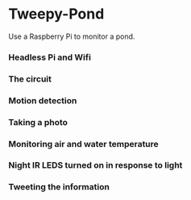 # Tweepy-Pond

Use a Raspberry Pi to monitor a pond.

### Headless Pi and Wifi

### The circuit 

### Motion detection 

### Taking a photo

### Monitoring air and water temperature

### Night IR LEDS turned on in response to light

### Tweeting the information
